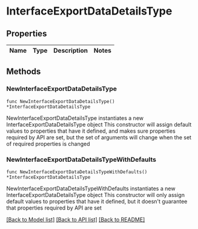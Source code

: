 # InterfaceExportDataDetailsType

## Properties

Name | Type | Description | Notes
------------ | ------------- | ------------- | -------------

## Methods

### NewInterfaceExportDataDetailsType

`func NewInterfaceExportDataDetailsType() *InterfaceExportDataDetailsType`

NewInterfaceExportDataDetailsType instantiates a new InterfaceExportDataDetailsType object
This constructor will assign default values to properties that have it defined,
and makes sure properties required by API are set, but the set of arguments
will change when the set of required properties is changed

### NewInterfaceExportDataDetailsTypeWithDefaults

`func NewInterfaceExportDataDetailsTypeWithDefaults() *InterfaceExportDataDetailsType`

NewInterfaceExportDataDetailsTypeWithDefaults instantiates a new InterfaceExportDataDetailsType object
This constructor will only assign default values to properties that have it defined,
but it doesn't guarantee that properties required by API are set


[[Back to Model list]](../README.md#documentation-for-models) [[Back to API list]](../README.md#documentation-for-api-endpoints) [[Back to README]](../README.md)


